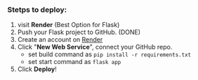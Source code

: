 ### Stetps to deploy:
1. visit  **Render** (Best Option for Flask)
2. Push your Flask project to GitHub. (DONE)
3. Create an account on [Render](https://render.com/)
4. Click "**New Web Service**", connect your GitHub repo.
    - set build command as `pip install -r requirements.txt`
    - set start command as `flask app`
5. Click **Deploy**!